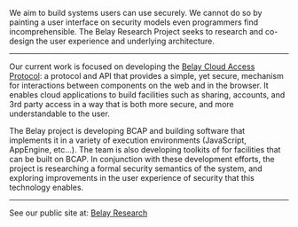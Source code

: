 We aim to build systems users can use securely. We cannot do so by painting a user interface on security models even programmers find incomprehensible. The Belay Research Project seeks to research and co-design the user experience and underlying architecture.


---


Our current work is focused on developing the [Belay Cloud Access Protocol](https://sites.google.com/site/belayresearchproject/bcap): a protocol and API that provides a simple, yet secure, mechanism for interactions between components on the web and in the browser. It enables cloud applications to build facilities such as sharing, accounts, and 3rd party access in a way that is both more secure, and more understandable to the user.

The Belay project is developing BCAP and building software that implements it in a variety of execution environments (JavaScript, AppEngine, etc...). The team is also developing toolkits of for facilities that can be built on BCAP. In conjunction with these development efforts, the project is researching a formal security semantics of the system, and exploring improvements in the user experience of security that this technology enables.


---


See our public site at: [Belay Research](https://sites.google.com/site/belayresearchproject/home)